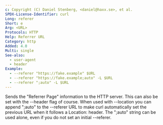 ```yaml
---
c: Copyright (C) Daniel Stenberg, <daniel@haxx.se>, et al.
SPDX-License-Identifier: curl
Long: referer
Short: e
Arg: <URL>
Protocols: HTTP
Help: Referrer URL
Category: http
Added: 4.0
Multi: single
See-also:
  - user-agent
  - header
Example:
  - --referer "https://fake.example" $URL
  - --referer "https://fake.example;auto" -L $URL
  - --referer ";auto" -L $URL
---
```


Sends the "Referrer Page" information to the HTTP server. This can also be set
with the --header flag of course. When used with --location you can append
";auto" to the --referer URL to make curl automatically set the previous URL
when it follows a Location: header. The ";auto" string can be used alone,
even if you do not set an initial --referer.
